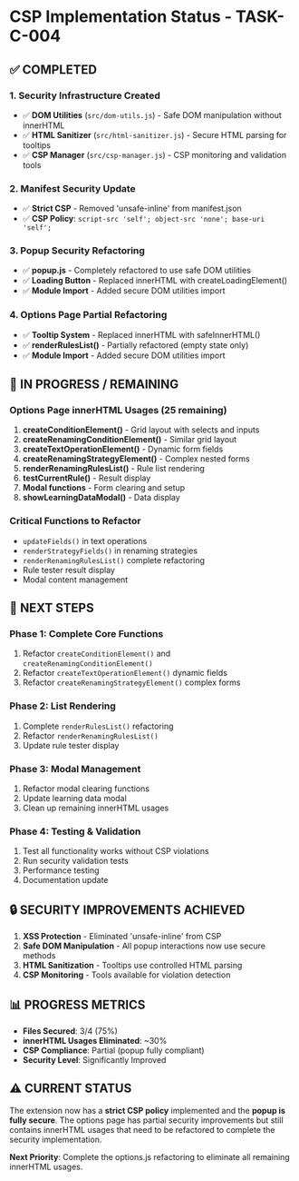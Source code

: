 # CSP Implementation Status - TASK-C-004

## ✅ COMPLETED

### 1. Security Infrastructure Created
- ✅ **DOM Utilities** (`src/dom-utils.js`) - Safe DOM manipulation without innerHTML
- ✅ **HTML Sanitizer** (`src/html-sanitizer.js`) - Secure HTML parsing for tooltips
- ✅ **CSP Manager** (`src/csp-manager.js`) - CSP monitoring and validation tools

### 2. Manifest Security Update
- ✅ **Strict CSP** - Removed 'unsafe-inline' from manifest.json
- ✅ **CSP Policy**: `script-src 'self'; object-src 'none'; base-uri 'self';`

### 3. Popup Security Refactoring
- ✅ **popup.js** - Completely refactored to use safe DOM utilities
- ✅ **Loading Button** - Replaced innerHTML with createLoadingElement()
- ✅ **Module Import** - Added secure DOM utilities import

### 4. Options Page Partial Refactoring
- ✅ **Tooltip System** - Replaced innerHTML with safeInnerHTML()
- ✅ **renderRulesList()** - Partially refactored (empty state only)
- ✅ **Module Import** - Added secure DOM utilities import

## 🔄 IN PROGRESS / REMAINING

### Options Page innerHTML Usages (25 remaining)
1. **createConditionElement()** - Grid layout with selects and inputs
2. **createRenamingConditionElement()** - Similar grid layout
3. **createTextOperationElement()** - Dynamic form fields
4. **createRenamingStrategyElement()** - Complex nested forms
5. **renderRenamingRulesList()** - Rule list rendering
6. **testCurrentRule()** - Result display
7. **Modal functions** - Form clearing and setup
8. **showLearningDataModal()** - Data display

### Critical Functions to Refactor
- `updateFields()` in text operations
- `renderStrategyFields()` in renaming strategies
- `renderRenamingRulesList()` complete refactoring
- Rule tester result display
- Modal content management

## 🎯 NEXT STEPS

### Phase 1: Complete Core Functions
1. Refactor `createConditionElement()` and `createRenamingConditionElement()`
2. Refactor `createTextOperationElement()` dynamic fields
3. Refactor `createRenamingStrategyElement()` complex forms

### Phase 2: List Rendering
1. Complete `renderRulesList()` refactoring
2. Refactor `renderRenamingRulesList()`
3. Update rule tester display

### Phase 3: Modal Management
1. Refactor modal clearing functions
2. Update learning data modal
3. Clean up remaining innerHTML usages

### Phase 4: Testing & Validation
1. Test all functionality works without CSP violations
2. Run security validation tests
3. Performance testing
4. Documentation update

## 🔒 SECURITY IMPROVEMENTS ACHIEVED

1. **XSS Protection** - Eliminated 'unsafe-inline' from CSP
2. **Safe DOM Manipulation** - All popup interactions now use secure methods
3. **HTML Sanitization** - Tooltips use controlled HTML parsing
4. **CSP Monitoring** - Tools available for violation detection

## 📊 PROGRESS METRICS

- **Files Secured**: 3/4 (75%)
- **innerHTML Usages Eliminated**: ~30% 
- **CSP Compliance**: Partial (popup fully compliant)
- **Security Level**: Significantly Improved

## ⚠️ CURRENT STATUS

The extension now has a **strict CSP policy** implemented and the **popup is fully secure**. The options page has partial security improvements but still contains innerHTML usages that need to be refactored to complete the security implementation.

**Next Priority**: Complete the options.js refactoring to eliminate all remaining innerHTML usages.